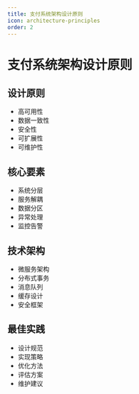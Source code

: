 ```yaml
---
title: 支付系统架构设计原则
icon: architecture-principles
order: 2
---
```


# 支付系统架构设计原则

## 设计原则
- 高可用性
- 数据一致性
- 安全性
- 可扩展性
- 可维护性

## 核心要素
- 系统分层
- 服务解耦
- 数据分区
- 异常处理
- 监控告警

## 技术架构
- 微服务架构
- 分布式事务
- 消息队列
- 缓存设计
- 安全框架

## 最佳实践
- 设计规范
- 实现策略
- 优化方法
- 评估方案
- 维护建议
